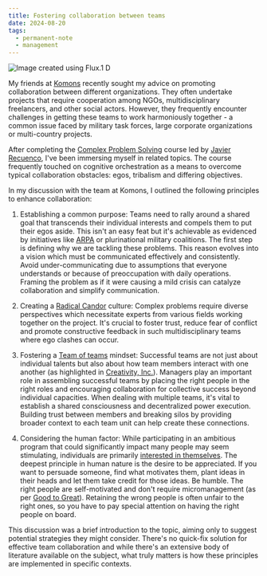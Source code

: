 ```yaml
---
title: Fostering collaboration between teams
date: 2024-08-20
tags:
  - permanent-note
  - management
---
```

![Image created using Flux.1 D](notes/attachments/flux-kommons.webp)

My friends at [Komons](https://komons.org/en) recently sought my advice on promoting collaboration between different organizations. They often undertake projects that require cooperation among NGOs, multidisciplinary freelancers, and other social actors. However, they frequently encounter challenges in getting these teams to work harmoniously together - a common issue faced by military task forces, large corporate organizations or multi-country projects.

After completing the [Complex Problem Solving](https://www.unir.net/empresa/programa-resolucion-problemas-complejos/) course led by [Javier Recuenco](https://twitter.com/Recuenco), I've been immersing myself in related topics. The course frequently touched on cognitive orchestration as a means to overcome typical collaboration obstacles: egos, tribalism and differing objectives.

In my discussion with the team at Komons, I outlined the following principles to enhance collaboration:

1. Establishing a common purpose: Teams need to rally around a shared goal that transcends their individual interests and compels them to put their egos aside. This isn't an easy feat but it's achievable as evidenced by initiatives like [ARPA](https://en.wikipedia.org/wiki/DARPA) or plurinational military coalitions. The first step is defining why we are tackling these problems. This reason evolves into a vision which must be communicated effectively and consistently. Avoid under-communicating due to assumptions that everyone understands or because of preoccupation with daily operations. Framing the problem as if it were causing a mild crisis can catalyze collaboration and simplify communication.

2. Creating a [Radical Candor](notes/Radical%20Candor%20and%20Crucial%20Conversations.md) culture: Complex problems require diverse perspectives which necessitate experts from various fields working together on the project. It's crucial to foster trust, reduce fear of conflict and promote constructive feedback in such multidisciplinary teams where ego clashes can occur.

3. Fostering a [Team of teams](literature-notes/Books/Team%20of%20teams.md) mindset: Successful teams are not just about individual talents but also about how team members interact with one another (as highlighted in [Creativity, Inc.](literature-notes/Books/Creativity,%20Inc..md)). Managers play an important role in assembling successful teams by placing the right people in the right roles and encouraging collaboration for collective success beyond individual capacities. When dealing with multiple teams, it's vital to establish a shared consciousness and decentralized power execution. Building trust between members and breaking silos by providing broader context to each team unit can help create these connections.

4. Considering the human factor: While participating in an ambitious program that could significantly impact many people may seem stimulating, individuals are primarily [interested in themselves](literature-notes/Books/How%20to%20Win%20Friends%20and%20Influence%20People.md). The deepest principle in human nature is the desire to be appreciated. If you want to persuade someone, find what motivates them, plant ideas in their heads and let them take credit for those ideas. Be humble. The right people are self-motivated and don't require micromanagement (as per [Good to Great](literature-notes/Books/Good%20to%20Great.md)). Retaining the wrong people is often unfair to the right ones, so you have to pay special attention on having the right people on board.


This discussion was a brief introduction to the topic, aiming only to suggest potential strategies they might consider. There's no quick-fix solution for effective team collaboration and while there's an extensive body of literature available on the subject, what truly matters is how these principles are implemented in specific contexts.